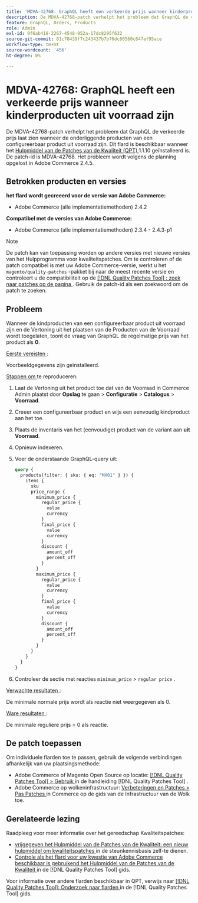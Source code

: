 ```yaml
---
title: 'MDVA-42768: GraphQL heeft een verkeerde prijs wanneer kinderproducten uit voorraad zijn'
description: De MDVA-42768-patch verhelpt het probleem dat GraphQL de verkeerde prijs laat zien wanneer de onderliggende producten van een configureerbaar product uit voorraad zijn. Deze patch is beschikbaar wanneer [Quality Patches Tool (QPT)] (https://experienceleague.adobe.com/nl/docs/commerce-knowledge-base/kb/announcements/commerce-announcements/magento-quality-patches-released-new-tool-to-self-serve-quality-patches) 1.1.10 is geïnstalleerd. De patch-id is MDVA-42768. Het probleem wordt volgens de planning opgelost in Adobe Commerce 2.4.5.
feature: GraphQL, Orders, Products
role: Admin
exl-id: 9f6ab418-2267-4548-952a-17dc8295f632
source-git-commit: 81c78439f7c243437b7b76dc80560c847af95ace
workflow-type: tm+mt
source-wordcount: '456'
ht-degree: 0%

---
```


# MDVA-42768: GraphQL heeft een verkeerde prijs wanneer kinderproducten uit voorraad zijn

De MDVA-42768-patch verhelpt het probleem dat GraphQL de verkeerde prijs laat zien wanneer de onderliggende producten van een configureerbaar product uit voorraad zijn. Dit flard is beschikbaar wanneer het [ Hulpmiddel van de Patches van de Kwaliteit (QPT) ](https://experienceleague.adobe.com/nl/docs/commerce-knowledge-base/kb/announcements/commerce-announcements/magento-quality-patches-released-new-tool-to-self-serve-quality-patches) 1.1.10 geïnstalleerd is. De patch-id is MDVA-42768. Het probleem wordt volgens de planning opgelost in Adobe Commerce 2.4.5.

## Betrokken producten en versies

**het flard wordt gecreeerd voor de versie van Adobe Commerce:**

* Adobe Commerce (alle implementatiemethoden) 2.4.2

**Compatibel met de versies van Adobe Commerce:**

* Adobe Commerce (alle implementatiemethoden) 2.3.4 - 2.4.3-p1

>[!NOTE]
>
>De patch kan van toepassing worden op andere versies met nieuwe versies van het Hulpprogramma voor kwaliteitspatches. Om te controleren of de patch compatibel is met uw Adobe Commerce-versie, werkt u het `magento/quality-patches` -pakket bij naar de meest recente versie en controleert u de compatibiliteit op de [[!DNL Quality Patches Tool] : zoek naar patches op de pagina ](https://experienceleague.adobe.com/nl/docs/commerce-knowledge-base/kb/announcements/commerce-announcements/magento-quality-patches-released-new-tool-to-self-serve-quality-patches) . Gebruik de patch-id als een zoekwoord om de patch te zoeken.

## Probleem

Wanneer de kindproducten van een configureerbaar product uit voorraad zijn en de Vertoning uit het plaatsen van de Producten van de Voorraad wordt toegelaten, toont de vraag van GraphQL de regelmatige prijs van het product als **0**.

<u> Eerste vereisten </u>:

Voorbeeldgegevens zijn geïnstalleerd.

<u> Stappen om </u> te reproduceren:

1. Laat de Vertoning uit het product toe dat van de Voorraad in Commerce Admin plaatst door **Opslag** te gaan > **Configuratie** > **Catalogus** > **Voorraad**.
1. Creeer een configureerbaar product en wijs een eenvoudig kindproduct aan het toe.
1. Plaats de inventaris van het (eenvoudige) product van de variant aan **uit Voorraad**.
1. Opnieuw indexeren.
1. Voer de onderstaande GraphQL-query uit:

   ```GraphQL
   query {
     products(filter: { sku: { eq: "MH01" } }) {
       items {
         sku
         price_range {
           minimum_price {
             regular_price {
               value
               currency
             }
             final_price {
               value
               currency
             }
             discount {
               amount_off
               percent_off
             }
           }
           maximum_price {
             regular_price {
               value
               currency
             }
             final_price {
               value
               currency
             }
             discount {
               amount_off
               percent_off
             }
           }
         }
       }
     }
   }
   ```

1. Controleer de sectie met reacties `minimum_price` > `regular price` .

<u> Verwachte resultaten </u>:

De minimale normale prijs wordt als reactie niet weergegeven als 0.

<u> Ware resultaten </u>:

De minimale reguliere prijs = 0 als reactie.

## De patch toepassen

Om individuele flarden toe te passen, gebruik de volgende verbindingen afhankelijk van uw plaatsingsmethode:

* Adobe Commerce of Magento Open Source op locatie: [[!DNL Quality Patches Tool]  > Gebruik ](/help/tools/quality-patches-tool/usage.md) in de handleiding [!DNL Quality Patches Tool] .
* Adobe Commerce op wolkeninfrastructuur: [ Verbeteringen en Patches > Pas Patches ](https://experienceleague.adobe.com/docs/commerce-cloud-service/user-guide/develop/upgrade/apply-patches.html?lang=nl-NL) in Commerce op de gids van de Infrastructuur van de Wolk toe.

## Gerelateerde lezing

Raadpleeg voor meer informatie over het gereedschap Kwaliteitspatches:

* [ vrijgegeven het Hulpmiddel van de Patches van de Kwaliteit: een nieuw hulpmiddel om kwaliteitspatches ](https://experienceleague.adobe.com/nl/docs/commerce-knowledge-base/kb/announcements/commerce-announcements/magento-quality-patches-released-new-tool-to-self-serve-quality-patches) in de steunkennisbasis zelf-te dienen.
* [ Controle als het flard voor uw kwestie van Adobe Commerce beschikbaar is gebruikend het Hulpmiddel van de Patches van de Kwaliteit ](/help/tools/quality-patches-tool/patches-available-in-qpt/check-patch-for-magento-issue-with-magento-quality-patches.md) in de [!DNL Quality Patches Tool] gids.

Voor informatie over andere flarden beschikbaar in QPT, verwijs naar [[!DNL Quality Patches Tool]: Onderzoek naar flarden ](https://experienceleague.adobe.com/tools/commerce-quality-patches/index.html?lang=nl-NL) in de [!DNL Quality Patches Tool] gids.
